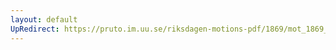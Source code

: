 ```yaml
---
layout: default
UpRedirect: https://pruto.im.uu.se/riksdagen-motions-pdf/1869/mot_1869__ak__35.pdf
---
```

